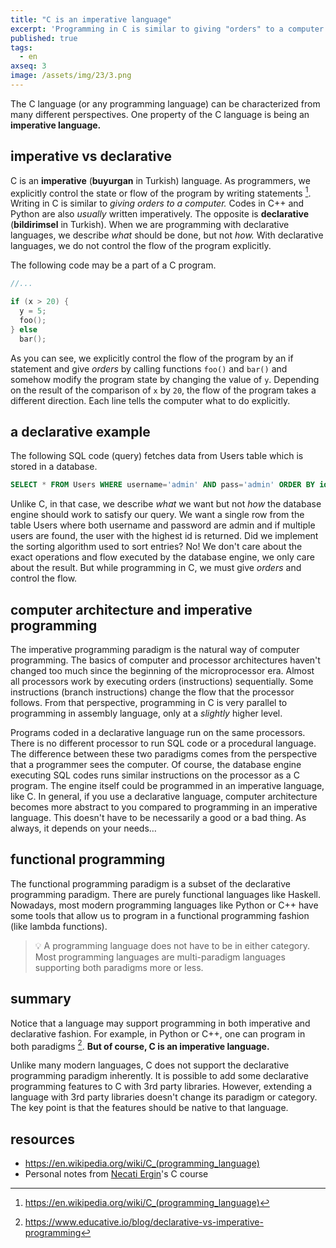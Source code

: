 ```yaml
---
title: "C is an imperative language"
excerpt: 'Programming in C is similar to giving "orders" to a computer'
published: true
tags:
  - en
axseq: 3
image: /assets/img/23/3.png
---
```


The C language (or any programming language) can be characterized from many
different perspectives. One property of the C language is being an **imperative
language.**

## imperative vs declarative

C is an **imperative** (**buyurgan** in Turkish) language. As programmers, we
explicitly control the state or flow of the program by writing statements [^1f].
Writing in C is similar to *giving orders to a computer.* Codes in C++ and
Python are also *usually* written imperatively. The opposite is **declarative**
(**bildirimsel** in Turkish). When we are programming with declarative
languages, we describe *what* should be done, but not *how.* With declarative
languages, we do not control the flow of the program explicitly.

The following code may be a part of a C program.

```c
//...

if (x > 20) {
  y = 5;
  foo();
} else
  bar();
```

As you can see, we explicitly control the flow of the program by an if statement
and give *orders* by calling functions `foo()` and `bar()` and somehow modify
the program state by changing the value of `y`. Depending on the result of the
comparison of `x` by `20`, the flow of the program takes a different direction.
Each line tells the computer what to do explicitly.

## a declarative example

The following SQL code (query) fetches data from Users table which is stored in
a database.

```sql
SELECT * FROM Users WHERE username='admin' AND pass='admin' ORDER BY id DESC LIMIT 1;
```

Unlike C, in that case, we describe *what* we want but not *how* the database
engine should work to satisfy our query. We want a single row from the table
Users where both username and password are admin and if multiple users are
found, the user with the highest id is returned. Did we implement the sorting
algorithm used to sort entries? No! We don't care about the exact operations and
flow executed by the database engine, we only care about the result. But while
programming in C, we must give *orders* and control the flow.

## computer architecture and imperative programming

The imperative programming paradigm is the natural way of computer programming.
The basics of computer and processor architectures haven't changed too much
since the beginning of the microprocessor era. Almost all processors work by
executing orders (instructions) sequentially. Some instructions (branch
instructions) change the flow that the processor follows. From that perspective,
programming in C is very parallel to programming in assembly language, only at a
*slightly* higher level.

Programs coded in a declarative language run on the same processors. There is no
different processor to run SQL code or a procedural language. The difference
between these two paradigms comes from the perspective that a programmer sees
the computer. Of course, the database engine executing SQL codes runs similar
instructions on the processor as a C program. The engine itself could be
programmed in an imperative language, like C. In general, if you use a
declarative language, computer architecture becomes more abstract to you
compared to programming in an imperative language. This doesn't have to be
necessarily a good or a bad thing. As always, it depends on your needs…

## functional programming

The functional programming paradigm is a subset of the declarative programming
paradigm. There are purely functional languages like Haskell. Nowadays, most
modern programming languages like Python or C++ have some tools that allow us to
program in a functional programming fashion (like lambda functions).

> 💡 A programming language does not have to be in either category. Most
> programming languages are multi-paradigm languages supporting both paradigms
> more or less.

## summary

Notice that a language may support programming in both imperative and
declarative fashion. For example, in Python or C++, one can program in both
paradigms [^2f]. **But of course, C is an imperative language.**

Unlike many modern languages, C does not support the declarative programming
paradigm inherently. It is possible to add some declarative programming features
to C with 3rd party libraries. However, extending a language with 3rd party
libraries doesn't change its paradigm or category. The key point is that the
features should be native to that language.

## resources

- <https://en.wikipedia.org/wiki/C_(programming_language)>
- Personal notes from [Necati Ergin](https://www.linkedin.com/in/necatiergn)'s C
  course

[^1f]: <https://en.wikipedia.org/wiki/C_(programming_language)>
[^2f]: <https://www.educative.io/blog/declarative-vs-imperative-programming>
